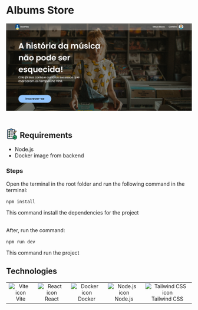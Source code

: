 # Albums Store
![Home Album Store](image-1.png)

## <img src="image.png" width="32" height="32" alt="Icon" style="vertical-align:bottom; margin-top:15px;" > Requirements

- Node.js
- Docker image from backend

### Steps

Open the terminal in the root folder and run the following command in the terminal:

```
npm install 
```
This command install the dependencies for the project 

<br>
After, run the command:

```
npm run dev
```
This command run the project

## Technologies

<table>
  <tr>
    <td align="center" style="border:none;">
      <img src="https://cdn.jsdelivr.net/gh/devicons/devicon@latest/icons/vitejs/vitejs-original.svg" width="32" height="32" alt="Vite icon"><br>Vite
    </td>
    <td align="center" style="border:none;">
      <img src="https://cdn.jsdelivr.net/gh/devicons/devicon@latest/icons/react/react-original.svg" width="32" height="32" alt="React icon"><br>React
    </td>
    <td align="center" style="border:none;">
      <img src="https://cdn.jsdelivr.net/gh/devicons/devicon@latest/icons/docker/docker-original.svg" width="32" height="32" alt="Docker icon"><br>Docker
    </td>
    <td align="center" style="border:none;">
      <img src="https://cdn.jsdelivr.net/gh/devicons/devicon@latest/icons/nodejs/nodejs-original.svg" width="32" height="32" alt="Node.js icon"><br>Node.js
    </td>
    <td align="center" style="border:none;">
      <img src="https://cdn.jsdelivr.net/gh/devicons/devicon@latest/icons/tailwindcss/tailwindcss-original.svg" width="32" height="32" alt="Tailwind CSS icon"><br>Tailwind CSS
    </td>
  </tr>
</table>


  
